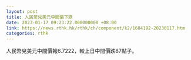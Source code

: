 ```yaml
---
layout: post
title: 人民幣兌美元中間價下跌
date: 2023-01-17 09:23:22.000000000 +08:00
link: https://news.rthk.hk/rthk/ch/component/k2/1684192-20230117.htm
categories: rthk
---
```


人民幣兌美元中間價報6.7222，較上日中間價跌87點子。
